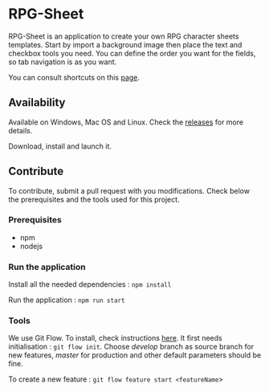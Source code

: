 # RPG-Sheet

RPG-Sheet is an application to create your own RPG character sheets templates. Start by import a background image then place the text and checkbox tools you need. You can define the order you want for the fields, so tab navigation is as you want. 

You can consult shortcuts on this [page](https://github.com/LinkedFluuuush/RPG-Sheet/blob/develop/SHORTCUTS.md).

## Availability

Available on Windows, Mac OS and Linux. Check the [releases](https://github.com/LinkedFluuuush/RPG-Sheet/releases) for more details.

Download, install and launch it.

## Contribute

To contribute, submit a pull request with you modifications. Check below the prerequisites and the tools used for this project.

### Prerequisites

* npm
* nodejs

### Run the application

Install all the needed dependencies : `npm install`

Run the application : `npm run start`

### Tools

We use Git Flow. To install, check instructions [here](https://github.com/nvie/gitflow/wiki/Installation).
It first needs initialisation : `git flow init`. Choose _develop_ branch as source branch for new features, _master_ for production and other default parameters should be fine.

To create a new feature : `git flow feature start <featureName`>